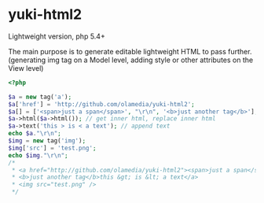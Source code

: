 yuki-html2
==========

Lightweight version, php 5.4+

The main purpose is to generate editable lightweight HTML to pass further. (generating img tag on a Model level, adding style or other attributes on the View level)


```php
<?php

$a = new tag('a');
$a['href'] = 'http://github.com/olamedia/yuki-html2';
$a[] = ['<span>just a span</span>', "\r\n", '<b>just another tag</b>'];
$a->html($a->html()); // get inner html, replace inner html
$a->text('this > is < a text'); // append text
echo $a."\r\n";
$img = new tag('img');
$img['src'] = 'test.png';
echo $img."\r\n";
/*
 * <a href="http://github.com/olamedia/yuki-html2"><span>just a span</span>
 * <b>just another tag</b>this &gt; is &lt; a text</a>
 * <img src="test.png" />
 */
```
